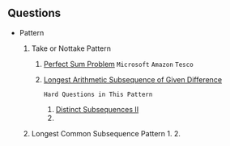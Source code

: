 ## Questions

- Pattern
  1. Take or Nottake Pattern
      1. [Perfect Sum Problem](https://tinyl.io/9NpW) `Microsoft` `Amazon` `Tesco`
      2. [Longest Arithmetic Subsequence of Given Difference](https://leetcode.com/problems/longest-arithmetic-subsequence-of-given-difference/description/?envType=study-plan-v2&envId=dynamic-programming)
     

         `Hard Questions in This Pattern`
          1. [Distinct Subsequences II](https://leetcode.com/problems/distinct-subsequences-ii/description/)
          2. 
    

  1. Longest Common Subsequence Pattern
      1. 
      2. 

